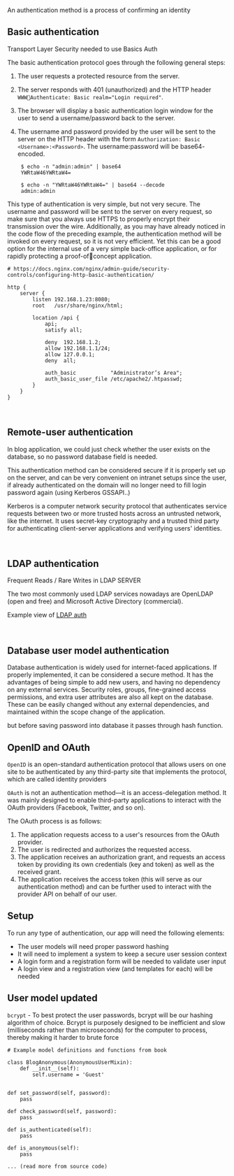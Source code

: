 An authentication method is a process of confirming an identity

## Basic authentication

Transport Layer Security needed to use Basics Auth

The basic authentication protocol goes through the following general steps:
1. The user requests a protected resource from the server.
2. The server responds with 401 (unauthorized) and the HTTP header `WWWAuthenticate: Basic realm="Login required"`.
3. The browser will display a basic authentication login window for the user to
send a username/password back to the server.
4. The username and password provided by the user will be sent to the server on
the HTTP header with the form `Authorization:
Basic <Username>:<Password>`. The username:password will be base64-
encoded.

        $ echo -n "admin:admin" | base64
        YWRtaW46YWRtaW4=

        $ echo -n "YWRtaW46YWRtaW4=" | base64 --decode
        admin:admin


This type of authentication is very simple, but not very secure. The username and password
will be sent to the server on every request, so make sure that you always use HTTPS to
properly encrypt their transmission over the wire. Additionally, as you may have already
noticed in the code flow of the preceding example, the authentication method will be
invoked on every request, so it is not very efficient. Yet this can be a good option for the
internal use of a very simple back-office application, or for rapidly protecting a proof-ofconcept application.

    # https://docs.nginx.com/nginx/admin-guide/security-controls/configuring-http-basic-authentication/
    
    http {
        server {
            listen 192.168.1.23:8080;
            root   /usr/share/nginx/html;

            location /api {
                api;
                satisfy all;

                deny  192.168.1.2;
                allow 192.168.1.1/24;
                allow 127.0.0.1;
                deny  all;

                auth_basic           "Administrator’s Area";
                auth_basic_user_file /etc/apache2/.htpasswd; 
            }
        }
    }

<br>

## Remote-user authentication

In blog application, we could just check whether the user exists on the database, so no
password database field is needed. 

This authentication method can be considered secure if
it is properly set up on the server, and can be very convenient on intranet setups since the
user, if already authenticated on the domain will no longer
need to fill login password again (using Kerberos GSSAPI..)

Kerberos is a computer network security protocol that authenticates service requests between two or more trusted hosts across an untrusted network, like the internet. It uses secret-key cryptography and a trusted third party for authenticating client-server applications and verifying users' identities.

<br>

## LDAP authentication

Frequent Reads / Rare Writes in LDAP SERVER 

The two most commonly used LDAP services nowadays are OpenLDAP (open and free)
and Microsoft Active Directory (commercial).

Example view of [LDAP auth](https://www.youtube.com/watch?v=TAhA7daZCb4)

<br>

## Database user model authentication

Database authentication is widely used for internet-faced applications. If properly
implemented, it can be considered a secure method. It has the advantages of being simple
to add new users, and having no dependency on any external services. Security roles,
groups, fine-grained access permissions, and extra user attributes are also all kept on the
database. These can be easily changed without any external dependencies, and maintained
within the scope change of the application.

but before saving password into database it passes through hash function.


## OpenID and OAuth

`OpenID` is an open-standard authentication protocol that allows users on one site to be
authenticated by any third-party site that implements the protocol, which are
called identity providers

`OAuth` is not an authentication method—it is an access-delegation method. It was mainly
designed to enable third-party applications to interact with the OAuth providers
(Facebook, Twitter, and so on).


The OAuth process is as follows:
1. The application requests access to a user's resources from the OAuth provider.
2. The user is redirected and authorizes the requested access.
3. The application receives an authorization grant, and requests an access token by
providing its own credentials (key and token) as well as the received grant.
4. The application receives the access token (this will serve as our authentication
method) and can be further used to interact with the provider API on behalf of
our user.



## Setup 

To run any type of authentication, our app will need the following elements:
- The user models will need proper password hashing
- It will need to implement a system to keep a secure user session context 
- A login form and a registration form will be needed to validate user input
- A login view and a registration view (and templates for each) will be needed


## User model updated

`bcrypt` - To best protect the user passwords, bcrypt will
be our hashing algorithm of choice. Bcrypt is purposely designed to be inefficient and slow (milliseconds rather than microseconds) for the computer to process, thereby making it
harder to brute force

    # Example model definitions and functions from book

    class BlogAnonymous(AnonymousUserMixin):
        def __init__(self):
            self.username = 'Guest'


    def set_password(self, password):
        pass

    def check_password(self, password):
        pass

    def is_authenticated(self):
        pass

    def is_anonymous(self):
        pass

    ... (read more from source code)

